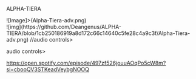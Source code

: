 ALPHA-TIERA
<!DOCTYPE html>
 <head>![Image]>(Alpha-Tiera-adv.png)
  <body>
   <div>
    ![img](https://github.com/Deangenus/ALPHA-TIERA/blob/1cb250186919a8d172c66c14640c5fe28c4a9c3f/Alpha-Tiera-adv.png)
   //audio controls>

 audio controls>
  <source src="horse.ogg" type="audio/ogg">
  <source src="horse.mp3" type="audio/mpeg">

</audio>https://open.spotify.com/episode/497zf526jouuAOqPo5cW8m?si=cbooQV3STKeadVeybgNOOQ















  

```


